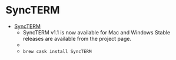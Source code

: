 # SyncTERM
- [SyncTERM](https://syncterm.bbsdev.net/)
  -  SyncTERM v1.1 is now available for Mac and Windows Stable releases are available from the  project page.
  - 
  - `brew cask install SyncTERM`
